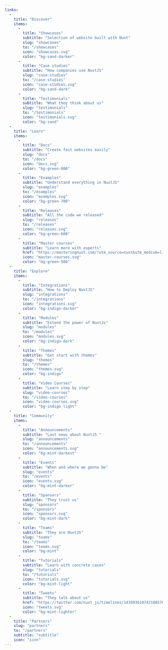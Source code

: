 ```yaml
---
links:
  -
    title: "Discover"
    items:
      -
        title: "Showcases"
        subtitle: "Selection of website built with Nuxt"
        slug: "showcases"
        to: "/showcases"
        icon: "showcases.svg"
        color: "bg-sand-darker"
      -
        title: "Case studies"
        subtitle: "How companies use NuxtJS"
        slug: "case-studies"
        to: "/case-studies"
        icon: "case-studies.svg"
        color: "bg-sand-dark"
      -
        title: "Testimonials"
        subtitle: "What they think about us"
        slug: "testimonials"
        to: "/testimonials"
        icon: "testimonials.svg"
        color: "bg-sand"
  -
    title: "Learn"
    items:
      -
        title: "Docs"
        subtitle: "Create fast websites easily"
        slug: "docs"
        to: "/docs"
        icon: "docs.svg"
        color: "bg-green-800"
      -
        title: "Examples"
        subtitle: "Understand everything in NuxtJS"
        slug: "examples"
        to: "/examples"
        icon: "examples.svg"
        color: "bg-green-700"
      -
        title: "Releases"
        subtitle: "All the code we released"
        slug: "releases"
        to: "/releases"
        icon: "releases.svg"
        color: "bg-green-600"
      -
        title: "Master courses"
        subtitle: "Learn more with experts"
        href: "https://masteringnuxt.com/?utm_source=nuxt&utm_medium=link&utm_campaign=nsite"
        icon: "master-courses.svg"
        color: "bg-green-500"
  -
    title: "Explore"
    items:
      -
        title: "Integrations"
        subtitle: "How to Deploy NuxtJS"
        slug: "integrations"
        to: "/integrations"
        icon: "integrations.svg"
        color: "bg-indigo-darker"
      -
        title: "Modules"
        subtitle: "Extend the power of NuxtJs"
        slug: "modules"
        to: "/modules"
        icon: "modules.svg"
        color: "bg-indigo-dark"
      -
        title: "Themes"
        subtitle: "Get start with themes"
        slug: "themes"
        to: "/themes"
        icon: "themes.svg"
        color: "bg-indigo"
      -
        title: "Video Courses"
        subtitle: "Learn step by step"
        slug: "video-courses"
        to: "/video-courses"
        icon: "video-courses.svg"
        color: "bg-indigo-light"
  -
    title: "Community"
    items:
      -
        title: "Announcements"
        subtitle: "Last news about NuxtJS "
        slug: "announcements"
        to: "/announcements"
        icon: "announcements.svg"
        color: "bg-mint-darkest"
      -
        title: "Events"
        subtitle: "When and where we gonna be"
        slug: "events"
        to: "/events"
        icon: "events.svg"
        color: "bg-mint-darker"
      -
        title: "Sponsors"
        subtitle: "They trust us"
        slug: "sponsors"
        to: "/sponsors"
        icon: "sponsors.svg"
        color: "bg-mint-dark"
      -
        title: "Teams"
        subtitle: "They are NuxtJS"
        slug: "teams"
        to: "/teams"
        icon: "teams.svg"
        color: "bg-mint"
      -
        title: "Tutorials"
        subtitle: "Learn with concrete cases"
        slug: "tutorials"
        to: "/tutorials"
        icon: "tutorials.svg"
        color: "bg-mint-light"
      -
        title: "Tweets"
        subtitle: "They talk about us"
        href: "https://twitter.com/nuxt_js/timelines/1439936107421085704"
        icon: "tweets.svg"
        color: "bg-mint-lighter"
  -
    title: "Partners"
    slug: "partners"
    to: "/partners"
    subtitle: "subtitle"
    icon: "icon"
---
```


